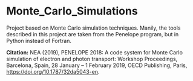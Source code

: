 # Monte_Carlo_Simulations
Project based on Monte Carlo simulation techniques. Manily, the tools described in this project are taken from the Penelope program, but in Python instead of Fortran.

**Citation:** 
NEA (2019), PENELOPE 2018: A code system for Monte Carlo simulation of electron and photon transport:
Workshop Proceedings, Barcelona, Spain, 28 January – 1 February 2019, OECD Publishing, Paris, https://doi.org/10.1787/32da5043-en.
